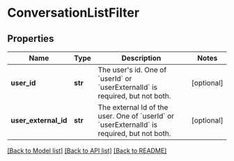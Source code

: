 # ConversationListFilter

## Properties
Name | Type | Description | Notes
------------ | ------------- | ------------- | -------------
**user_id** | **str** | The user&#39;s id. One of &#x60;userId&#x60; or &#x60;userExternalId&#x60; is required, but not both. | [optional] 
**user_external_id** | **str** | The external Id of the user. One of &#x60;userId&#x60; or &#x60;userExternalId&#x60; is required, but not both. | [optional] 

[[Back to Model list]](../README.md#documentation-for-models) [[Back to API list]](../README.md#documentation-for-api-endpoints) [[Back to README]](../README.md)


